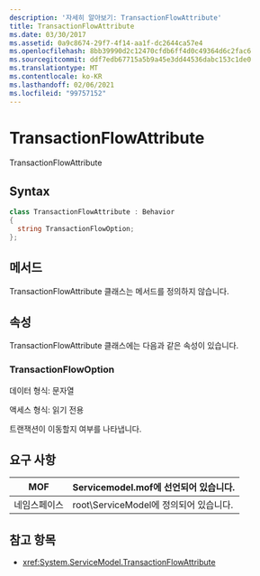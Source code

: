 ```yaml
---
description: '자세히 알아보기: TransactionFlowAttribute'
title: TransactionFlowAttribute
ms.date: 03/30/2017
ms.assetid: 0a9c8674-29f7-4f14-aa1f-dc2644ca57e4
ms.openlocfilehash: 8bb39990d2c12470cfdb6ff4d0c49364d6c2fac6
ms.sourcegitcommit: ddf7edb67715a5b9a45e3dd44536dabc153c1de0
ms.translationtype: MT
ms.contentlocale: ko-KR
ms.lasthandoff: 02/06/2021
ms.locfileid: "99757152"
---
```

# <a name="transactionflowattribute"></a>TransactionFlowAttribute

TransactionFlowAttribute  
  
## <a name="syntax"></a>Syntax  
  
```csharp
class TransactionFlowAttribute : Behavior  
{  
  string TransactionFlowOption;  
};  
```  
  
## <a name="methods"></a>메서드  

 TransactionFlowAttribute 클래스는 메서드를 정의하지 않습니다.  
  
## <a name="properties"></a>속성  

 TransactionFlowAttribute 클래스에는 다음과 같은 속성이 있습니다.  
  
### <a name="transactionflowoption"></a>TransactionFlowOption  

 데이터 형식: 문자열  
  
 액세스 형식: 읽기 전용  
  
 트랜잭션이 이동할지 여부를 나타냅니다.  
  
## <a name="requirements"></a>요구 사항  
  
|MOF|Servicemodel.mof에 선언되어 있습니다.|  
|---------|-----------------------------------|  
|네임스페이스|root\ServiceModel에 정의되어 있습니다.|  
  
## <a name="see-also"></a>참고 항목

- <xref:System.ServiceModel.TransactionFlowAttribute>
